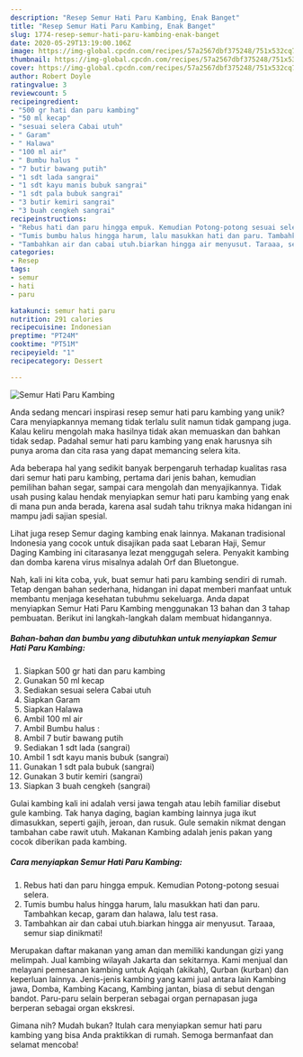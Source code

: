 ```yaml
---
description: "Resep Semur Hati Paru Kambing, Enak Banget"
title: "Resep Semur Hati Paru Kambing, Enak Banget"
slug: 1774-resep-semur-hati-paru-kambing-enak-banget
date: 2020-05-29T13:19:00.106Z
image: https://img-global.cpcdn.com/recipes/57a2567dbf375248/751x532cq70/semur-hati-paru-kambing-foto-resep-utama.jpg
thumbnail: https://img-global.cpcdn.com/recipes/57a2567dbf375248/751x532cq70/semur-hati-paru-kambing-foto-resep-utama.jpg
cover: https://img-global.cpcdn.com/recipes/57a2567dbf375248/751x532cq70/semur-hati-paru-kambing-foto-resep-utama.jpg
author: Robert Doyle
ratingvalue: 3
reviewcount: 5
recipeingredient:
- "500 gr hati dan paru kambing"
- "50 ml kecap"
- "sesuai selera Cabai utuh"
- " Garam"
- " Halawa"
- "100 ml air"
- " Bumbu halus "
- "7 butir bawang putih"
- "1 sdt lada sangrai"
- "1 sdt kayu manis bubuk sangrai"
- "1 sdt pala bubuk sangrai"
- "3 butir kemiri sangrai"
- "3 buah cengkeh sangrai"
recipeinstructions:
- "Rebus hati dan paru hingga empuk. Kemudian Potong-potong sesuai selera."
- "Tumis bumbu halus hingga harum, lalu masukkan hati dan paru. Tambahkan kecap, garam dan halawa, lalu test rasa."
- "Tambahkan air dan cabai utuh.biarkan hingga air menyusut. Taraaa, semur siap dinikmati!"
categories:
- Resep
tags:
- semur
- hati
- paru

katakunci: semur hati paru 
nutrition: 291 calories
recipecuisine: Indonesian
preptime: "PT24M"
cooktime: "PT51M"
recipeyield: "1"
recipecategory: Dessert

---
```



![Semur Hati Paru Kambing](https://img-global.cpcdn.com/recipes/57a2567dbf375248/751x532cq70/semur-hati-paru-kambing-foto-resep-utama.jpg)

Anda sedang mencari inspirasi resep semur hati paru kambing yang unik? Cara menyiapkannya memang tidak terlalu sulit namun tidak gampang juga. Kalau keliru mengolah maka hasilnya tidak akan memuaskan dan bahkan tidak sedap. Padahal semur hati paru kambing yang enak harusnya sih punya aroma dan cita rasa yang dapat memancing selera kita.

Ada beberapa hal yang sedikit banyak berpengaruh terhadap kualitas rasa dari semur hati paru kambing, pertama dari jenis bahan, kemudian pemilihan bahan segar, sampai cara mengolah dan menyajikannya. Tidak usah pusing kalau hendak menyiapkan semur hati paru kambing yang enak di mana pun anda berada, karena asal sudah tahu triknya maka hidangan ini mampu jadi sajian spesial.

Lihat juga resep Semur daging kambing enak lainnya. Makanan tradisional Indonesia yang cocok untuk disajikan pada saat Lebaran Haji, Semur Daging Kambing ini citarasanya lezat menggugah selera. Penyakit kambing dan domba karena virus misalnya adalah Orf dan Bluetongue.


Nah, kali ini kita coba, yuk, buat semur hati paru kambing sendiri di rumah. Tetap dengan bahan sederhana, hidangan ini dapat memberi manfaat untuk membantu menjaga kesehatan tubuhmu sekeluarga. Anda dapat menyiapkan Semur Hati Paru Kambing menggunakan 13 bahan dan 3 tahap pembuatan. Berikut ini langkah-langkah dalam membuat hidangannya.

<!--inarticleads1-->

##### Bahan-bahan dan bumbu yang dibutuhkan untuk menyiapkan Semur Hati Paru Kambing:

1. Siapkan 500 gr hati dan paru kambing
1. Gunakan 50 ml kecap
1. Sediakan sesuai selera Cabai utuh
1. Siapkan  Garam
1. Siapkan  Halawa
1. Ambil 100 ml air
1. Ambil  Bumbu halus :
1. Ambil 7 butir bawang putih
1. Sediakan 1 sdt lada (sangrai)
1. Ambil 1 sdt kayu manis bubuk (sangrai)
1. Gunakan 1 sdt pala bubuk (sangrai)
1. Gunakan 3 butir kemiri (sangrai)
1. Siapkan 3 buah cengkeh (sangrai)


Gulai kambing kali ini adalah versi jawa tengah atau lebih familiar disebut gule kambing. Tak hanya daging, bagian kambing lainnya juga ikut dimasukkan, seperti gajih, jeroan, dan rusuk. Gule semakin nikmat dengan tambahan cabe rawit utuh. Makanan Kambing adalah jenis pakan yang cocok diberikan pada kambing. 

<!--inarticleads2-->

##### Cara menyiapkan Semur Hati Paru Kambing:

1. Rebus hati dan paru hingga empuk. Kemudian Potong-potong sesuai selera.
1. Tumis bumbu halus hingga harum, lalu masukkan hati dan paru. Tambahkan kecap, garam dan halawa, lalu test rasa.
1. Tambahkan air dan cabai utuh.biarkan hingga air menyusut. Taraaa, semur siap dinikmati!


Merupakan daftar makanan yang aman dan memiliki kandungan gizi yang melimpah. Jual kambing wilayah Jakarta dan sekitarnya. Kami menjual dan melayani pemesanan kambing untuk Aqiqah (akikah), Qurban (kurban) dan keperluan lainnya. Jenis-jenis kambing yang kami jual antara lain Kambing jawa, Domba, Kambing Kacang, Kambing jantan, biasa di sebut dengan bandot. Paru-paru selain berperan sebagai organ pernapasan juga berperan sebagai organ ekskresi. 

Gimana nih? Mudah bukan? Itulah cara menyiapkan semur hati paru kambing yang bisa Anda praktikkan di rumah. Semoga bermanfaat dan selamat mencoba!
